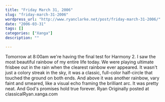 ```yaml
---
title: "Friday March 31, 2006"
slug: "friday-march-31-2006"
wordpress_url: "http://www.ryanclarke.net/post/friday-march-31-2006/"
date: "2006-03-31"
tags: []
categories: ["Xanga"]
description: ""

---
```


Tomorrow at 8:00am we're having the final test for Harmony 2.
I saw the most beautiful rainbow of my entire life today. We were playing ultimate frisbee out in the rain when the clearest rainbow ever appeared. It wasn't just a colory streak in the sky, it was a classic, full-color half-circle that touched the ground on both ends. And above it was another rainbow, vary faint and smeared, like a visual echo framing the brilliant arc. It was pretty neat. And God's promises hold true forever.
Ryan
Originally posted at classicalRyan.xanga.com
